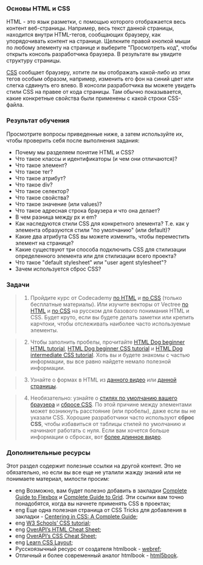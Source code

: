 ### Основы HTML и CSS

HTML - это язык разметки, с помощью которого отображается весь контент веб-страницы. Например, весь текст данной страницы, находится внутри HTML-тегов, сообщающих браузеру, как упорядочивать контент на странице. Щелкните правой кнопкой мыши по любому элементу на странице и выберите "Просмотреть код", чтобы открыть консоль разработчика браузера. В результате вы увидите структуру страницы.

[CSS](https://www.youtube.com/watch?v=rpvQyKiCz2E) сообщает браузеру, хотите ли вы отображать какой-либо из этих тегов особым образом, например, изменить его фон на синий цвет или слегка сдвинуть его влево. В консоли разработчика вы можете увидеть стили CSS на правее от кода страницы. Там обычно показывается, какие конкретные свойства были применены с какой строки CSS-файла.

### Результат обучения

Просмотрите вопросы приведенные ниже, а затем используйте их, чтобы проверить себя после выполнения задания:

* Почему мы разделяем понятие HTML и CSS?
* Что такое классы и идентификаторы (и чем они отличаются)?
* Что такое элемент?
* Что такое тег?
* Что такое атрибут?
* Что такое div?
* Что такое селектор?
* Что такое свойства?
* Что такое значение (или values)?
* Что такое адресная строка браузера и что она делает?
* В чем разница между px и em?
* Как наследуются стили CSS для конкретного элемента? Т.е. как у элемента образуются стили "по умолчанию" (или default)?
* Какие два атрибута CSS вы можете изменить, чтобы переместить элемент на странице?
* Какие существуют три способа подключить CSS для стилизации определенного элемента или для стилизации всего проекта?
* Что такое "default stylesheet" или "user agent stylesheet"?
* Зачем используется сброс CSS?

### Задачи

> 1. Пройдите курс от Codecademy [по HTML](https://www.codecademy.com/learn/learn-html) и [по CSS](https://www.codecademy.com/learn/learn-css) (только бесплатные материалы). Или изучите векторы от Vectree [по HTML](https://vectree.ru/video/1/0/0) и [по CSS](https://vectree.ru/text/2/0/0) <span class="btn-fill btn btn-xs btn-warning">на русском</span> для базового понимания HTML и CSS. Будет круто, если вы будете делать заметки или крепить карчтоки, чтобы отслеживать наиболее часто используемые элементы.

> 2. Чтобы заполнить пробелы, прочитайте [HTML Dog beginner HTML tutorial](https://www.htmldog.com/guides/html/beginner/), [HTML Dog beginner CSS tutorial](https://www.htmldog.com/guides/css/beginner/) и [HTML Dog intermediate CSS tutorial](https://www.htmldog.com/guides/css/intermediate/). Хоть вы и будете знакомы с частью информации, вы все равно найдете немало полезной информации.

> 3. Узнайте о формах в HTML из [данного видео](https://vectree.ru/video/1/2/0) или [данной страницы](https://html5book.ru/html5-forms/).

> 4. Необязательно: узнайте о [стилях по умолчанию вашего браузера](https://eqsash.com/articles/kak-ubrat-stili-brauzera-i-zachem-nuzhno-sbrasyvat-css-fayl-resetcss) и [сбросе CSS](https://webref.ru/course/css-basics/css-reset). По этой причине между элементами может возникнуть расстояние (или пробелы), даже если вы не указали CSS. Хорошие разработчики часто используют **сброс CSS**, чтобы избавиться от таблицы стилей по умолчанию и начинают работать с нуля. Если вам хочется больше информации о сбросах, вот [более длинное видео](https://www.youtube.com/watch?v=Ml33hfHkzIo).
</div>

### Дополнительные ресурсы

Этот раздел содержит полезные ссылки на другой контент. Это не обязательно, но если вы все еще не уталили жажду знаний или не понимаете материал, милости просим:

* <span class="btn-fill btn btn-xs btn-success">eng</span> Возможно, вам будет полезно добавить в закладки [Complete Guide to Flexbox](https://css-tricks.com/snippets/css/a-guide-to-flexbox/) и [Complete Guide to Grid](https://css-tricks.com/snippets/css/complete-guide-grid/). Эти ссылки вам точно понадобятся, когда вы начнете применять CSS в проектах;
* <span class="btn-fill btn btn-xs btn-success">eng</span> Еще одна полезная страница от CSS Tricks для добавления в закладки - [Centering in CSS: A Complete Guide](https://css-tricks.com/centering-css-complete-guide/);
* <span class="btn-fill btn btn-xs btn-success">eng</span> [W3 Schools’ CSS tutorial](https://www.w3schools.com/css/);
* <span class="btn-fill btn btn-xs btn-success">eng</span> [OverAPI’s HTML Cheat Sheet](http://overapi.com/html);
* <span class="btn-fill btn btn-xs btn-success">eng</span> [OverAPI’s CSS Cheat Sheet](http://overapi.com/css);
* <span class="btn-fill btn btn-xs btn-success">eng</span> [Learn CSS Layout](http://learnlayout.com/);
* Русскоязычный ресурс от создателя htmlbook - [webref](https://webref.ru/tech/css3);
* Отличный и более современный аналог htmlbook - [html5book](https://html5book.ru/css-css3/).